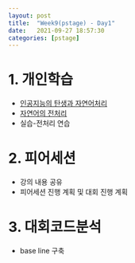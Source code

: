 ```yaml
---
layout: post
title:  "Week9(pstage) - Day1"
date:   2021-09-27 18:57:30
categories: [pstage]
---
```


# 1. 개인학습
* [인공지능의 탄생과 자연어처리](https://kyunghyunlim.github.io/nlp/ml_ai/2021/09/27/re_cs_intro.html)
* [자연어의 전처리](https://kyunghyunlim.github.io/nlp/ml_ai/2021/09/27/nl_preprocessing.html)
* 실습-전처리 연습

# 2. 피어세션
* 강의 내용 공유
* 피어세션 진행 계획 및 대회 진행 계획

# 3. 대회코드분석
* base line 구축